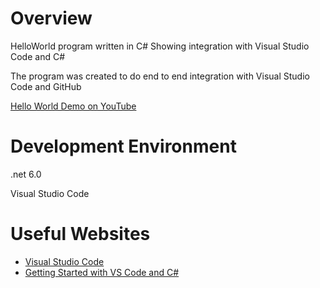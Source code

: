 # Overview

HelloWorld program written in C#
Showing integration with Visual Studio Code and C#


The program was created to do end to end integration with Visual Studio Code and GitHub


[Hello World Demo on YouTube](https://youtu.be/2rY2Hf77rrs)

# Development Environment

.net 6.0

Visual Studio Code 


# Useful Websites


* [Visual Studio Code](https://code.visualstudio.com/docs/?dv=win)
* [Getting Started with VS Code and C#](https://learn.microsoft.com/en-us/shows/dotnet/get-started-vscode-csharp-net-core-windows)
